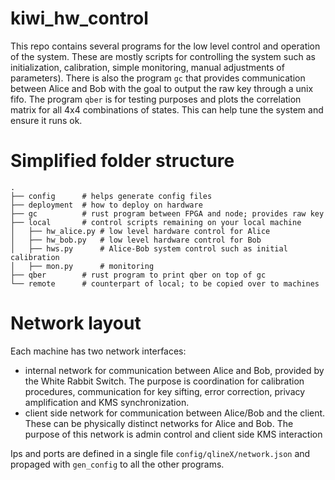# kiwi_hw_control

This repo contains several programs for the low level control and operation of the system. 
These are mostly scripts for controlling the system such as initialization, calibration, simple monitoring, manual adjustments of parameters). 
There is also the program `gc` that provides communication between Alice and Bob with the goal to output the raw key through a unix fifo. 
The program `qber` is for testing purposes and plots the correlation matrix for all 4x4 combinations of states. This can help tune the system and ensure it runs ok.


# Simplified folder structure

```
.
├── config      # helps generate config files
├── deployment  # how to deploy on hardware
├── gc          # rust program between FPGA and node; provides raw key
├── local       # control scripts remaining on your local machine
│   ├── hw_alice.py # low level hardware control for Alice
│   ├── hw_bob.py   # low level hardware control for Bob
│   ├── hws.py      # Alice-Bob system control such as initial calibration
│   ├── mon.py      # monitoring
├── qber        # rust program to print qber on top of gc
└── remote      # counterpart of local; to be copied over to machines
```



# Network layout

Each machine has two network interfaces:

- internal network for communication between Alice and Bob, provided by the White Rabbit Switch. The purpose is coordination for calibration procedures, communication for key sifting, error correction, privacy amplification and KMS synchronization.  
- client side network for communication between Alice/Bob and the client. These can be physically distinct networks for Alice and Bob. The purpose of this network is admin control and client side KMS interaction


Ips and ports are defined in a single file `config/qlineX/network.json` and propaged with `gen_config` to all the other programs.








